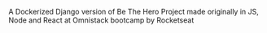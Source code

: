 A Dockerized Django version of Be The Hero Project made originally in JS, Node and React at Omnistack bootcamp by Rocketseat
